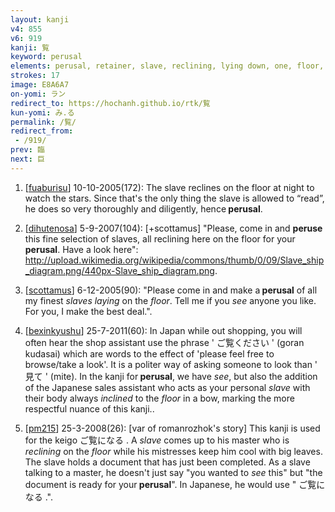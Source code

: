 ```yaml
---
layout: kanji
v4: 855
v6: 919
kanji: 覧
keyword: perusal
elements: perusal, retainer, slave, reclining, lying down, one, floor, look, see, telescope, eye, human legs
strokes: 17
image: E8A6A7
on-yomi: ラン
redirect_to: https://hochanh.github.io/rtk/覧
kun-yomi: み.る
permalink: /覧/
redirect_from:
 - /919/
prev: 臨
next: 巨
---
```


1) [<a href="http://kanji.koohii.com/profile/fuaburisu">fuaburisu</a>] 10-10-2005(172): The slave reclines on the floor at night to watch the stars. Since that&#039;s the only thing the slave is allowed to “read”, he does so very thoroughly and diligently, hence<strong> perusal</strong>.

2) [<a href="http://kanji.koohii.com/profile/dihutenosa">dihutenosa</a>] 5-9-2007(104): [+scottamus] &quot;Please, come in and <strong>peruse</strong> this fine selection of slaves, all reclining here on the floor for your<strong> perusal</strong>. Have a look here&quot;: <a href="http://upload.wikimedia.org/wikipedia/commons/thumb/0/09/Slave_ship_diagram.png/440px-Slave_ship_diagram.png">http://upload.wikimedia.org/wikipedia/commons/thumb/0/09/Slave_ship_diagram.png/440px-Slave_ship_diagram.png</a>.

3) [<a href="http://kanji.koohii.com/profile/scottamus">scottamus</a>] 6-12-2005(90): &quot;Please come in and make a<strong> perusal</strong> of all my finest <em>slaves</em> <em>laying</em> on the <em>floor</em>. Tell me if you <em>see</em> anyone you like. For you, I make the best deal.&quot;.

4) [<a href="http://kanji.koohii.com/profile/bexinkyushu">bexinkyushu</a>] 25-7-2011(60): In Japan while out shopping, you will often hear the shop assistant use the phrase &#039; ご覧ください &#039; (goran kudasai) which are words to the effect of &#039;please feel free to browse/take a look&#039;. It is a politer way of asking someone to look than &#039; 見て &#039; (mite). In the kanji for<strong> perusal</strong>, we have <em>see</em>, but also the addition of the Japanese sales assistant who acts as your personal <em>slave</em> with their body always <em>inclined</em> to the <em>floor</em> in a bow, marking the more respectful nuance of this kanji..

5) [<a href="http://kanji.koohii.com/profile/pm215">pm215</a>] 25-3-2008(26): [var of romanrozhok&#039;s story] This kanji is used for the keigo ご覧になる . A <em>slave</em> comes up to his master who is <em>reclining</em> on the <em>floor</em> while his mistresses keep him cool with big leaves. The slave holds a document that has just been completed. As a slave talking to a master, he doesn&#039;t just say &quot;you wanted to <em>see</em> this&quot; but &quot;the document is ready for your<strong> perusal</strong>&quot;. In Japanese, he would use &quot; ご覧になる .&quot;.

